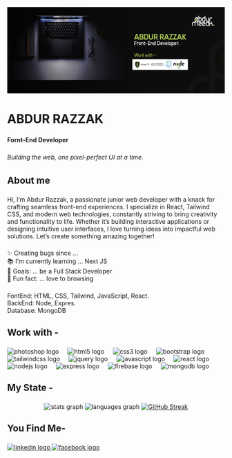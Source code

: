 <div align="center">
  <img height="200" src="https://raw.githubusercontent.com/merazzak20/merazzak20/refs/heads/main/github%20banner.jpg"  />
</div>

###

<h1 align="left">ABDUR RAZZAK</h1>

###

<h4 align="left">Fornt-End Developer</h4>

###

<h6 align="left">Building the web, one pixel-perfect UI at a time.</h6>

###

<h2 align="left">About me</h2>

###

<p align="left">Hi, I’m Abdur Razzak, a passionate junior web developer with a knack for crafting seamless front-end experiences. I specialize in React, Tailwind CSS, and modern web technologies, constantly striving to bring creativity and functionality to life. Whether it’s building interactive applications or designing intuitive user interfaces, I love turning ideas into impactful web solutions. Let’s create something amazing together!</p>

###

<p align="left">✨ Creating bugs since ...<br>📚 I'm currently learning ... Next JS<br>🎯 Goals: ... be  a Full Stack Developer<br>🎲 Fun fact: ... love to browsing</p>

###

<p align="left">FontEnd: HTML, CSS, Tailwind, JavaScript, React.<br>BackEnd: Node, Expres.<br>Database: MongoDB</p>

###

<h2 align="left">Work with -</h2>

###

<div align="left">
  <img src="https://cdn.jsdelivr.net/gh/devicons/devicon/icons/photoshop/photoshop-plain.svg" height="40" alt="photoshop logo"  />
  <img width="12" />
  <img src="https://cdn.jsdelivr.net/gh/devicons/devicon/icons/html5/html5-original.svg" height="40" alt="html5 logo"  />
  <img width="12" />
  <img src="https://cdn.jsdelivr.net/gh/devicons/devicon/icons/css3/css3-original.svg" height="40" alt="css3 logo"  />
  <img width="12" />
  <img src="https://cdn.jsdelivr.net/gh/devicons/devicon/icons/bootstrap/bootstrap-original.svg" height="40" alt="bootstrap logo"  />
  <img width="12" />
  <img src="https://cdn.jsdelivr.net/gh/devicons/devicon/icons/tailwindcss/tailwindcss-original-wordmark.svg" height="40" alt="tailwindcss logo"  />
  <img width="12" />
  <img src="https://cdn.jsdelivr.net/gh/devicons/devicon/icons/jquery/jquery-original.svg" height="40" alt="jquery logo"  />
  <img width="12" />
  <img src="https://cdn.jsdelivr.net/gh/devicons/devicon/icons/javascript/javascript-original.svg" height="40" alt="javascript logo"  />
  <img width="12" />
  <img src="https://cdn.jsdelivr.net/gh/devicons/devicon/icons/react/react-original.svg" height="40" alt="react logo"  />
  <img width="12" />
  <img src="https://cdn.jsdelivr.net/gh/devicons/devicon/icons/nodejs/nodejs-original.svg" height="40" alt="nodejs logo"  />
  <img width="12" />
  <img src="https://cdn.jsdelivr.net/gh/devicons/devicon/icons/express/express-original.svg" height="40" alt="express logo"  />
  <img width="12" />
  <img src="https://cdn.jsdelivr.net/gh/devicons/devicon/icons/firebase/firebase-plain.svg" height="40" alt="firebase logo"  />
  <img width="12" />
  <img src="https://cdn.jsdelivr.net/gh/devicons/devicon/icons/mongodb/mongodb-original.svg" height="40" alt="mongodb logo"  />
</div>

###

<h2 align="left">My State -</h2>

###

<div align="center">
</div>

###

<div align="center">
  <img src="https://github-readme-stats.vercel.app/api?username=merazzak20&hide_title=false&hide_rank=false&show_icons=true&include_all_commits=true&count_private=true&disable_animations=false&theme=dracula&locale=en&hide_border=false&order=1" height="150" alt="stats graph"  />
  <img src="https://github-readme-stats.vercel.app/api/top-langs?username=merazzak20&locale=en&hide_title=false&layout=compact&card_width=320&langs_count=5&theme=dracula&hide_border=false&order=2" height="150" alt="languages graph"  />
 <a href="https://git.io/streak-stats">
    <img src="https://streak-stats.demolab.com?user=merazzak20" alt="GitHub Streak" />
</a>

</div>

###

<h2 align="left">You Find Me-</h2>

###

<div align="left">
  <a href="https://www.linkedin.com/in/merazzak20/" target="_blank">
    <img src="https://raw.githubusercontent.com/maurodesouza/profile-readme-generator/master/src/assets/icons/social/linkedin/default.svg" width="52" height="40" alt="linkedin logo"  />
  </a>
  <a href="https://www.facebook.com/merazzak20/" target="_blank">
    <img src="https://raw.githubusercontent.com/maurodesouza/profile-readme-generator/master/src/assets/icons/social/facebook/default.svg" width="52" height="40" alt="facebook logo"  />
  </a>
</div>

###
